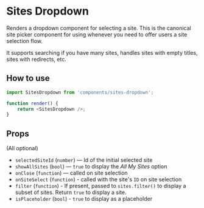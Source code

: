 # Sites Dropdown

Renders a dropdown component for selecting a site. This is the canonical site picker component for using whenever you need to offer users a site selection flow.

It supports searching if you have many sites, handles sites with empty titles, sites with redirects, etc.

## How to use

```js
import SitesDropdown from 'components/sites-dropdown';

function render() {
	return <SitesDropdown />;
}
```

## Props

(All optional)

- `selectedSiteId` (`number`) — Id of the initial selected site
- `showAllSites` (`bool`) — `true` to display the _All My Sites_ option
- `onClose` (`function`) — called on site selection
- `onSiteSelect` (`function`) - called with the site's `ID` on site selection
- `filter` (`function`) - If present, passed to `sites.filter()` to display a subset of sites. Return `true` to display a site.
- `isPlaceholder` (`bool`) - `true` to display as a placeholder
